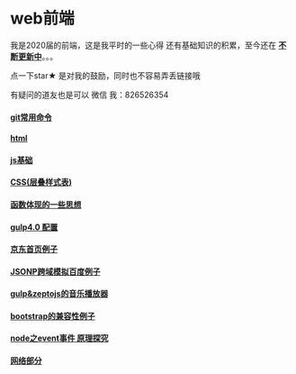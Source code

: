 # web前端

我是2020届的前端，这是我平时的一些心得 还有基础知识的积累，至今还在 **<u>不断更新中</u>**。。。

点一下star★ 是对我的鼓励，同时也不容易弄丢链接哦

有疑问的道友也是可以 微信 我：826526354

#### [git常用命令](https://github.com/z826526354/myProject/blob/master/git.md)

#### [html](https://github.com/z826526354/myProject/tree/master/html)

#### [js基础](https://github.com/z826526354/myProject/tree/master/js基础)

#### [CSS(层叠样式表)](https://github.com/z826526354/myProject/tree/master/css)

#### [函数体现的一些思想](https://github.com/z826526354/myProject/tree/master/js基础)

#### [gulp4.0 配置](https://github.com/z826526354/myProject/blob/master/gulp4.0.md)

#### [京东首页例子](https://z826526354.github.io/myProject/jingdongPage/jingdong.html)

#### [JSONP跨域模拟百度例子](https://z826526354.github.io/myProject/网络/demo2.html)

#### [gulp&zeptojs的音乐播放器](https://z826526354.github.io/myProject/music/html/index.html)

#### [bootstrap的兼容性例子](https://z826526354.github.io/myProject/bootstrapPage/demo2.html)

#### [node之event事件 原理探究](https://github.com/z826526354/myProject/blob/master/event.md)

#### [网络部分](https://github.com/z826526354/myProject/tree/master/网络)


